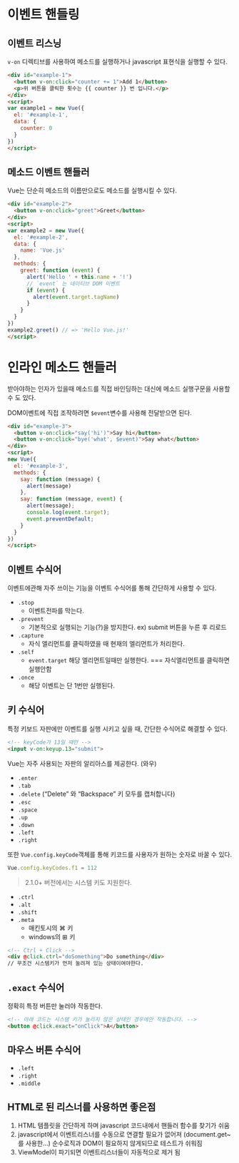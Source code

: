 # 이벤트 핸들링



## 이벤트 리스닝

`v-on` 디렉티브를 사용하여 메소드를 실행하거나 javascript 표현식을 실행할 수 있다.

```html
<div id="example-1">
  <button v-on:click="counter += 1">Add 1</button>
  <p>위 버튼을 클릭한 횟수는 {{ counter }} 번 입니다.</p>
</div>
<script>
var example1 = new Vue({
  el: '#example-1',
  data: {
    counter: 0
  }
})
</script>
```



## 메소드 이벤트 핸들러

Vue는 단순히 메소드의 이름만으로도 메소드를 실행시킬 수 있다.

```html
<div id="example-2">
  <button v-on:click="greet">Greet</button>
</div>
<script>
var example2 = new Vue({
  el: '#example-2',
  data: {
    name: 'Vue.js'
  },
  methods: {
    greet: function (event) {
      alert('Hello ' + this.name + '!')
      // `event` 는 네이티브 DOM 이벤트
      if (event) {
        alert(event.target.tagName)
      }
    }
  }
})
example2.greet() // => 'Hello Vue.js!'
</script>
```



# 인라인 메소드 핸들러

받아야하는 인자가 있을때 메소드를 직접 바인딩하는 대신에 메소드 실행구문을 사용할 수 도 있다.

DOM이벤트에 직접 조작하려면 `$event`변수를 사용해 전달받으면 된다.

```html
<div id="example-3">
  <button v-on:click="say('hi')">Say hi</button>
  <button v-on:click="bye('what', $event)">Say what</button>
</div>
<script>
new Vue({
  el: '#example-3',
  methods: {
    say: function (message) {
      alert(message)
    },
    say: function (message, event) {
      alert(message);
      console.log(event.target);
      event.preventDefault;
    }
  }
})
</script>
```



## 이벤트 수식어

이벤트에관해 자주 쓰이는 기능을 이벤트 수식어를 통해 간단하게 사용할 수 있다.



- `.stop`
  - 이벤트전파를 막는다.
- `.prevent`
  - 기본적으로 실행되는 기능(?)을 방지한다. ex) submit 버튼을 누른 후 리로드
- `.capture`
  - 자식 엘리먼트를 클릭하였을 때 현재의 엘리먼트가 처리한다.
- `.self`
  - `event.target` 해당 엘리먼트일때만 실행한다. === 자식엘리먼트를 클릭하면 실행안함
- `.once`
  - 해당 이벤트는 단 1번만 실행된다.



## 키 수식어

특정 키보드 자판에만 이벤트를 실행 시키고 싶을 때, 간단한 수식어로 해결할  수 있다.

```html
<!-- keyCode가 13일 때만 -->
<input v-on:keyup.13="submit">
```

Vue는 자주 사용되는 자판의 알리아스를 제공한다. (와우)

- `.enter`
- `.tab`
- `.delete` (“Delete” 와 “Backspace” 키 모두를 캡처합니다)
- `.esc`
- `.space`
- `.up`
- `.down`
- `.left`
- `.right`

또한 `Vue.config.keyCode`객체를 통해  키코드를 사용자가 원하는 숫자로 바꿀 수 있다.

```javascript
Vue.config.keyCodes.f1 = 112	
```



> 2.1.0+ 버전에서는 시스템 키도 지원한다.

- `.ctrl`
- `.alt`
- `.shift`
- `.meta`
  - 매킨토시의 ⌘ 키
  - windows의 ⊞ 키

```html
<!-- Ctrl + Click -->
<div @click.ctrl="doSomething">Do something</div>
// 무조건 시스템키가 먼저 눌려져 있는 상태이여야한다.
```



## `.exact` 수식어

정확히 특정 버튼만 눌러야 작동한다.

```html
<!-- 아래 코드는 시스템 키가 눌리지 않은 상태인 경우에만 작동합니다. -->
<button @click.exact="onClick">A</button>
```



## 마우스 버튼 수식어 

- `.left`
- `.right`
- `.middle`



## HTML로 된 리스너를 사용하면 좋은점

1. HTML 템플릿을 간단하게 하며 javascript 코드내에서 핸들러 함수를 찾기가 쉬움
2. javascript에서 이벤트리스너를 수동으로 연결할 필요가 없어져 (document.get~를 사용한...) 순수로직과 DOM이 필요하지 않게되므로 테스트가 쉬워짐
3. ViewModel이 파기되면 이벤트리스너들이 자동적으로 제거 됨